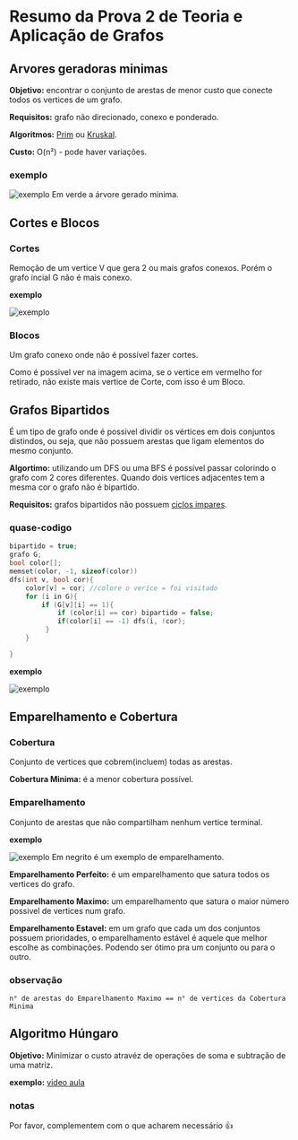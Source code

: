 # Resumo da Prova 2 de Teoria e Aplicação de Grafos

## Arvores geradoras minimas

**Objetivo:** encontrar o conjunto de arestas de menor custo que conecte todos os vertices de um grafo.

**Requisitos:** grafo não direcionado, conexo e ponderado.

**Algoritmos:** [Prim](https://www.ime.usp.br/~pf/algoritmos_para_grafos/aulas/prim.html) ou [Kruskal](https://www.ime.usp.br/~pf/algoritmos_para_grafos/aulas/kruskal.html).

**Custo:** O(n²) - pode haver variações.
### exemplo
![exemplo](http://danielamaral.wikidot.com/local--files/agmmo/GrafoPesosAGM.png)
Em verde a árvore gerado minima.

## Cortes e Blocos

### Cortes
Remoção de um vertice V que gera 2 ou mais grafos conexos. Porém o grafo incial G não é mais conexo.

**exemplo**


![exemplo](https://i.stack.imgur.com/A8gyC.png)

### Blocos 
Um grafo conexo onde não é possível fazer cortes. 

Como é possivel ver na imagem acima, se o vertice em vermelho for retirado, não existe mais vertice de Corte, com isso é um Bloco.

## Grafos Bipartidos

É um tipo de grafo onde é possivel dividir os vértices em dois conjuntos distindos, ou seja, que não possuem arestas que ligam elementos do mesmo conjunto.

**Algortimo:** utilizando um DFS ou uma BFS é possível passar colorindo o grafo com 2 cores diferentes. Quando dois vertices adjacentes tem a mesma cor o grafo não é bipartido.

**Requisitos:** grafos bipartidos não possuem [ciclos impares](https://www.ime.usp.br/~pf/algoritmos_para_grafos/aulas/bipartite.html).

### quase-codigo

```C++
bipartido = true;
grafo G;
bool color[];
memset(color, -1, sizeof(color))
dfs(int v, bool cor){
    color[v] = cor; //colore o verice = foi visitado
    for (i in G){
        if (G[v][i] == 1){
            if (color[i] == cor) bipartido = false;
            if(color[i] == -1) dfs(i, !cor);
         }
    }

}
```

**exemplo**

![exemplo](https://www.researchgate.net/profile/Esly_Junior/publication/319276416/figure/fig8/AS:531223680634887@1503665003756/Figura-3-4-Grafo-bipartido-inicial-para-o-problema-do-pendulo-utilizado-no-algoritmo.png)

## Emparelhamento e Cobertura

### Cobertura

Conjunto de vertices que cobrem(incluem) todas as arestas.

**Cobertura Minima:** é a menor cobertura possível.

### Emparelhamento

Conjunto de arestas que não compartilham nenhum vertice terminal.

**exemplo**

![exemplo](http://www.professeurs.polymtl.ca/michel.gagnon/Disciplinas/Bac/Grafos/Map/map_aum3.gif)
Em negrito é um exemplo de emparelhamento.

**Emparelhamento Perfeito:** é um emparelhamento que satura todos os vertices do grafo.

**Emparelhamento Maximo:** um emparelhamento que satura o maior número possivel de vertices num grafo.

**Emparelhamento Estavel:** em um grafo que cada um dos conjuntos possuem prioridades, o emparelhamento estável é aquele que melhor escolhe as combinações. Podendo ser ótimo pra um conjunto ou para o outro.

### observação

`n° de arestas do Emparelhamento Maximo == n° de vertices da Cobertura Minima`

## Algoritmo Húngaro

**Objetivo:** Minimizar o custo atravéz de operações de soma e subtração de uma matriz.

**exemplo:** [video aula](https://www.youtube.com/watch?v=sZQwhs_uDCs)

### notas
Por favor, complementem com o que acharem necessário :+1:
